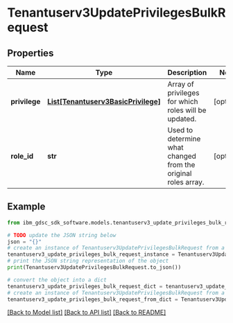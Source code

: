# Tenantuserv3UpdatePrivilegesBulkRequest


## Properties

Name | Type | Description | Notes
------------ | ------------- | ------------- | -------------
**privilege** | [**List[Tenantuserv3BasicPrivilege]**](Tenantuserv3BasicPrivilege.md) | Array of privileges for which roles will be updated. | [optional] 
**role_id** | **str** | Used to determine what changed from the original roles array. | [optional] 

## Example

```python
from ibm_gdsc_sdk_software.models.tenantuserv3_update_privileges_bulk_request import Tenantuserv3UpdatePrivilegesBulkRequest

# TODO update the JSON string below
json = "{}"
# create an instance of Tenantuserv3UpdatePrivilegesBulkRequest from a JSON string
tenantuserv3_update_privileges_bulk_request_instance = Tenantuserv3UpdatePrivilegesBulkRequest.from_json(json)
# print the JSON string representation of the object
print(Tenantuserv3UpdatePrivilegesBulkRequest.to_json())

# convert the object into a dict
tenantuserv3_update_privileges_bulk_request_dict = tenantuserv3_update_privileges_bulk_request_instance.to_dict()
# create an instance of Tenantuserv3UpdatePrivilegesBulkRequest from a dict
tenantuserv3_update_privileges_bulk_request_from_dict = Tenantuserv3UpdatePrivilegesBulkRequest.from_dict(tenantuserv3_update_privileges_bulk_request_dict)
```
[[Back to Model list]](../README.md#documentation-for-models) [[Back to API list]](../README.md#documentation-for-api-endpoints) [[Back to README]](../README.md)


